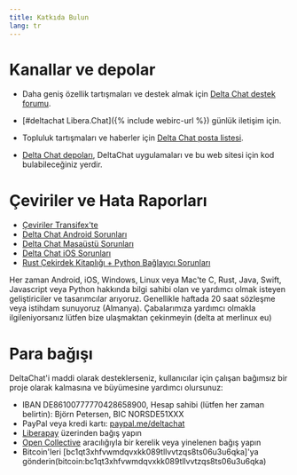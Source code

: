 ```yaml
---
title: Katkıda Bulun
lang: tr
---
```


# Kanallar ve depolar

- Daha geniş özellik tartışmaları ve destek almak için
  [Delta Chat destek forumu](https://support.delta.chat).

- [#deltachat Libera.Chat]({% include webirc-url %}) günlük iletişim için.

- Topluluk tartışmaları ve haberler için 
  [Delta Chat posta
  listesi](https://lists.codespeak.net/postorius/lists/delta.codespeak.net/).

- [Delta Chat depoları](https://github.com/deltachat/), DeltaChat uygulamaları ve bu web sitesi için 
  kod bulabileceğiniz yerdir.

# Çeviriler ve Hata Raporları 

- [Çeviriler Transifex'te](https://www.transifex.com/delta-chat/public/)
- [Delta Chat Android Sorunları](https://github.com/deltachat/deltachat-android/issues)
- [Delta Chat Masaüstü Sorunları](https://github.com/deltachat/deltachat-desktop/issues)
- [Delta Chat iOS Sorunları](https://github.com/deltachat/deltachat-ios/issues)
- [Rust Çekirdek Kitaplığı + Python Bağlayıcı Sorunları](https://github.com/deltachat/deltachat-core-rust/issues)

Her zaman Android, iOS, Windows, Linux veya Mac'te C, Rust, Java, Swift, Javascript veya Python hakkında bilgi sahibi olan ve yardımcı olmak isteyen geliştiriciler ve tasarımcılar arıyoruz.
Genellikle haftada 20 saat sözleşme veya istihdam sunuyoruz (Almanya).
Çabalarımıza yardımcı olmakla ilgileniyorsanız lütfen bize ulaşmaktan çekinmeyin (delta at merlinux eu)


# Para bağışı

DeltaChat'i maddi olarak desteklerseniz, kullanıcılar için çalışan bağımsız bir proje olarak kalmasına ve büyümesine yardımcı olursunuz:

- IBAN DE86100777770428658900, Hesap sahibi (lütfen her zaman belirtin): Björn Petersen, BIC NORSDE51XXX
- PayPal veya kredi kartı: [paypal.me/deltachat](https://paypal.me/deltachat/20)
- [Liberapay](https://liberapay.com/delta.chat/) üzerinden bağış yapın
- [Open Collective](https://opencollective.com/delta-chat/donate) aracılığıyla bir kerelik veya yinelenen bağış yapın
- Bitcoin'leri [bc1qt3xhfvwmdqvxkk089tllvvtzqs8ts06u3u6qka]'ya gönderin(bitcoin:bc1qt3xhfvwmdqvxkk089tllvvtzqs8ts06u3u6qka)
